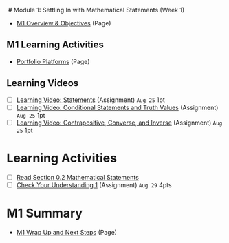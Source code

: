  # Module 1: Settling In with Mathematical Statements (Week 1)

- [M1 Overview & Objectives](https://csusb.instructure.com/courses/15759/modules/items/1037400) (Page)

## M1 Learning Activities
- [Portfolio Platforms](https://csusb.instructure.com/courses/15759/modules/items/1037403 "Portfolio Platforms") (Page)

## Learning Videos
- [ ] [Learning Video: Statements](https://csusb.instructure.com/courses/15759/modules/items/1037405) (Assignment) `Aug 25` 1pt
- [ ] [Learning Video: Conditional Statements and Truth Values](https://csusb.instructure.com/courses/15759/modules/items/1102317) (Assignment) `Aug 25` 1pt
- [ ] [Learning Video: Contrapositive, Converse, and Inverse](https://csusb.instructure.com/courses/15759/modules/items/1102318) (Assignment) `Aug 25` 1pt

# Learning Activities
- [ ] [Read Section 0.2 Mathematical Statements](http://discrete.openmathbooks.org/dmoi3/sec_intro-statements.html "Read Section 0.2 Mathematical Statements")
- [ ] [Check Your Understanding 1](https://csusb.instructure.com/courses/15759/modules/items/1037408) (Assignment) `Aug 29` 4pts
# M1 Summary
- [M1 Wrap Up and Next Steps](https://csusb.instructure.com/courses/15759/modules/items/1037411 "M1 Wrap Up and Next Steps") (Page)